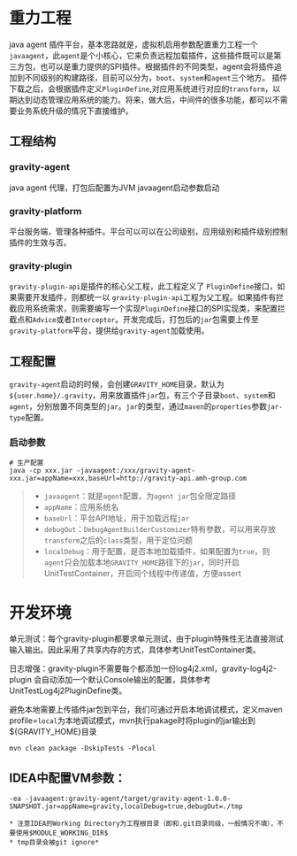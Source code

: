 # 重力工程
java agent 插件平台，基本思路就是，虚拟机启用参数配置重力工程一个 `javaagent`，此`agent`是个小核心，它来负责远程加载插件，这些插件既可以是第三方包，也可以是重力提供的SPI插件。根据插件的不同类型，agent会将插件追加到不同级别的构建路径，目前可以分为，`boot`、`system`和`agent`三个地方。
插件下载之后，会根据插件定义`PluginDefine`,对应用系统进行对应的`transform`，以期达到动态管理应用系统的能力。将来，做大后，中间件的很多功能，都可以不需要业务系统升级的情况下直接维护。
## 工程结构
### gravity-agent
java agent 代理，打包后配置为JVM javaagent启动参数启动
### gravity-platform
平台服务端，管理各种插件。平台可以可以在公司级别，应用级别和插件级别控制插件的生效与否。
### gravity-plugin
`gravity-plugin-api`是插件的核心父工程，此工程定义了 `PluginDefine`接口，如果需要开发插件，则都统一以 `gravity-plugin-api`工程为父工程。如果插件有拦截应用系统需求，则需要编写一个实现`PluginDefine`接口的SPI实现类，来配置拦截点和`Advice`或者`Interceptor`。开发完成后，打包后的`jar`包需要上传至`gravity-platform`平台，提供给`gravity-agent`加载使用。
## 工程配置
`gravity-agent`启动的时候，会创建`GRAVITY_HOME`目录，默认为`${user.home}/.gravity`，用来放置插件`jar`包，有三个子目录`boot`、`system`和`agent`，分别放置不同类型的`jar`。`jar`的类型，通过`maven`的`properties`参数`jar-type`配置。
### 启动参数

```shell script
# 生产配置
java -cp xxx.jar -javaagent:/xxx/gravity-agent-xxx.jar=appName=xxx,baseUrl=http://gravity-api.amh-group.com

```
> * `javaagent`：就是`agent`配置，为`agent jar`包全限定路径
> * `appName`：应用系统名
> * `baseUrl`：平台API地址，用于加载远程`jar`
> * `debugOut`：`DebugAgentBuilderCustomizer`特有参数，可以用来存放 `transform`之后的`class`类型，用于定位问题
> * `localDebug`：用于配置，是否本地加载插件，如果配置为`true`，则`agent`只会加载本地`GRAVITY_HOME`路径下的`jar`，同时开启UnitTestContainer，开启同个线程中传递值，方便assert


# 开发环境
单元测试：每个gravity-plugin都要求单元测试，由于plugin特殊性无法直接测试输入输出。因此采用了共享内存的方式，具体参考UnitTestContainer类。

日志增强：gravity-plugin不需要每个都添加一份log4j2.xml，gravity-log4j2-plugin 会自动添加一个默认Console输出的配置，具体参考UnitTestLog4j2PluginDefine类。

避免本地需要上传插件jar包到平台，我们可通过开启本地调试模式，定义maven profile=`local`为本地调试模式，mvn执行pakage时将plugin的jar输出到${GRAVITY_HOME}目录
```shell
mvn clean package -DskipTests -Plocal
```
## IDEA中配置VM参数：
```
-ea -javaagent:gravity-agent/target/gravity-agent-1.0.0-SNAPSHOT.jar=appName=gravity,localDebug=true,debugOut=./tmp

* 注意IDEA的Working Directory为工程根目录（即和.git目录同级，一般情况不填），不要使用$MODULE_WORKING_DIR$
* tmp目录会被git ignore* 
```